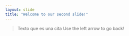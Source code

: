 ```yaml
---
layout: slide
title: "Welcome to our second slide!"
---
```

> Texto que es una cita
Use the left arrow to go back!
